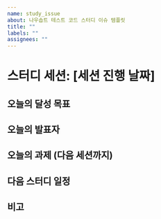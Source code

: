 ```yaml
---
name: study_issue
about: 나우솝트 테스트 코드 스터디 이슈 템플릿
title: ""
labels: ""
assignees: ""
---
```


# 스터디 세션: [세션 진행 날짜]

## 오늘의 달성 목표
<!-- 오늘 세션에서 달성한 목표 -->

## 오늘의 발표자


## 오늘의 과제 (다음 세션까지)
<!-- - [ ] 교재 ~까지 읽고 정리하기 -->

## 다음 스터디 일정
<!-- - 2024.0x.xx / xx:xx -->

## 비고
<!-- 추가 사항 또는 참고사항 -->
<!-- - N/A -->

